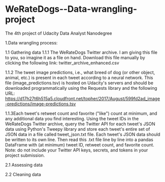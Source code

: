 # WeRateDogs--Data-wrangling-project
The 4th project of Udacity Data Analyst Nanodegree 

1.Data wrangling process:

1.1 Gathering data
1.1.1 The WeRateDogs Twitter archive. I am giving this file to you, so imagine it as a file on hand. Download this file manually by clicking the following link: twitter_archive_enhanced.csv

1.1.2 The tweet image predictions, i.e., what breed of dog (or other object, animal, etc.) is present in each tweet according to a neural network. This file (image_predictions.tsv) is hosted on Udacity's servers and should be downloaded programmatically using the Requests library and the following URL: https://d17h27t6h515a5.cloudfront.net/topher/2017/August/599fd2ad_image-predictions/image-predictions.tsv

1.1.3Each tweet's retweet count and favorite ("like") count at minimum, and any additional data you find interesting. Using the tweet IDs in the WeRateDogs Twitter archive, query the Twitter API for each tweet's JSON data using Python's Tweepy library and store each tweet's entire set of JSON data in a file called tweet_json.txt file. Each tweet's JSON data should be written to its own line. Then read this .txt file line by line into a pandas DataFrame with (at minimum) tweet ID, retweet count, and favorite count. Note: do not include your Twitter API keys, secrets, and tokens in your project submission.

2.1 Assessing data

2.2 Cleaning data

